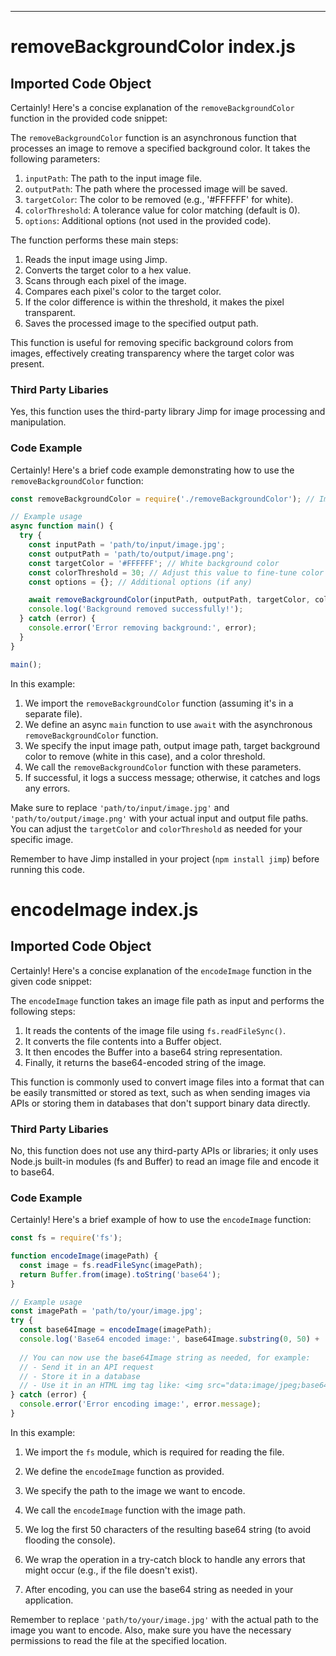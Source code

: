 

  

  

  

  

  

  

  

  

  

  

  

  

  

  

  

  

  

  

  

  

  

  

  

  

  

  

  

  

  

  

  

  

  

  

---
# removeBackgroundColor index.js
## Imported Code Object
Certainly! Here's a concise explanation of the `removeBackgroundColor` function in the provided code snippet:

The `removeBackgroundColor` function is an asynchronous function that processes an image to remove a specified background color. It takes the following parameters:

1. `inputPath`: The path to the input image file.
2. `outputPath`: The path where the processed image will be saved.
3. `targetColor`: The color to be removed (e.g., '#FFFFFF' for white).
4. `colorThreshold`: A tolerance value for color matching (default is 0).
5. `options`: Additional options (not used in the provided code).

The function performs these main steps:

1. Reads the input image using Jimp.
2. Converts the target color to a hex value.
3. Scans through each pixel of the image.
4. Compares each pixel's color to the target color.
5. If the color difference is within the threshold, it makes the pixel transparent.
6. Saves the processed image to the specified output path.

This function is useful for removing specific background colors from images, effectively creating transparency where the target color was present.

### Third Party Libaries

Yes, this function uses the third-party library Jimp for image processing and manipulation.

### Code Example

Certainly! Here's a brief code example demonstrating how to use the `removeBackgroundColor` function:

```javascript
const removeBackgroundColor = require('./removeBackgroundColor'); // Import the function

// Example usage
async function main() {
  try {
    const inputPath = 'path/to/input/image.jpg';
    const outputPath = 'path/to/output/image.png';
    const targetColor = '#FFFFFF'; // White background color
    const colorThreshold = 30; // Adjust this value to fine-tune color matching
    const options = {}; // Additional options (if any)

    await removeBackgroundColor(inputPath, outputPath, targetColor, colorThreshold, options);
    console.log('Background removed successfully!');
  } catch (error) {
    console.error('Error removing background:', error);
  }
}

main();
```

In this example:

1. We import the `removeBackgroundColor` function (assuming it's in a separate file).
2. We define an async `main` function to use `await` with the asynchronous `removeBackgroundColor` function.
3. We specify the input image path, output image path, target background color to remove (white in this case), and a color threshold.
4. We call the `removeBackgroundColor` function with these parameters.
5. If successful, it logs a success message; otherwise, it catches and logs any errors.

Make sure to replace `'path/to/input/image.jpg'` and `'path/to/output/image.png'` with your actual input and output file paths. You can adjust the `targetColor` and `colorThreshold` as needed for your specific image.

Remember to have Jimp installed in your project (`npm install jimp`) before running this code.

# encodeImage index.js
## Imported Code Object
Certainly! Here's a concise explanation of the `encodeImage` function in the given code snippet:

The `encodeImage` function takes an image file path as input and performs the following steps:

1. It reads the contents of the image file using `fs.readFileSync()`.
2. It converts the file contents into a Buffer object.
3. It then encodes the Buffer into a base64 string representation.
4. Finally, it returns the base64-encoded string of the image.

This function is commonly used to convert image files into a format that can be easily transmitted or stored as text, such as when sending images via APIs or storing them in databases that don't support binary data directly.

### Third Party Libaries

No, this function does not use any third-party APIs or libraries; it only uses Node.js built-in modules (fs and Buffer) to read an image file and encode it to base64.

### Code Example

Certainly! Here's a brief example of how to use the `encodeImage` function:

```javascript
const fs = require('fs');

function encodeImage(imagePath) {
  const image = fs.readFileSync(imagePath);
  return Buffer.from(image).toString('base64');
}

// Example usage
const imagePath = 'path/to/your/image.jpg';
try {
  const base64Image = encodeImage(imagePath);
  console.log('Base64 encoded image:', base64Image.substring(0, 50) + '...');
  
  // You can now use the base64Image string as needed, for example:
  // - Send it in an API request
  // - Store it in a database
  // - Use it in an HTML img tag like: <img src="data:image/jpeg;base64,${base64Image}" />
} catch (error) {
  console.error('Error encoding image:', error.message);
}
```

In this example:

1. We import the `fs` module, which is required for reading the file.

2. We define the `encodeImage` function as provided.

3. We specify the path to the image we want to encode.

4. We call the `encodeImage` function with the image path.

5. We log the first 50 characters of the resulting base64 string (to avoid flooding the console).

6. We wrap the operation in a try-catch block to handle any errors that might occur (e.g., if the file doesn't exist).

7. After encoding, you can use the base64 string as needed in your application.

Remember to replace `'path/to/your/image.jpg'` with the actual path to the image you want to encode. Also, make sure you have the necessary permissions to read the file at the specified location.


  

  

  